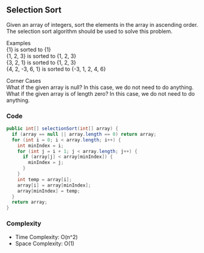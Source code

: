 ## Selection Sort
Given an array of integers, sort the elements in the array in ascending order. The selection sort algorithm should be used to solve this problem.

Examples
<br>{1} is sorted to {1}
<br>{1, 2, 3} is sorted to {1, 2, 3}
<br>{3, 2, 1} is sorted to {1, 2, 3}
<br>{4, 2, -3, 6, 1} is sorted to {-3, 1, 2, 4, 6}

Corner Cases
<br>What if the given array is null? In this case, we do not need to do anything.
<br>What if the given array is of length zero? In this case, we do not need to do anything.

### Code
```java
public int[] selectionSort(int[] array) {
  if (array == null || array.length == 0) return array;
  for (int i = 0; i < array.length; i++) {
    int minIndex = i;
    for (int j = i + 1; j < array.length; j++) {
      if (array[j] < array[minIndex]) {
        minIndex = j;
      }
    }
    int temp = array[i];
    array[i] = array[minIndex];
    array[minIndex] = temp;
  }
  return array;
}
```

### Complexity
- Time Complexity: O(n^2)
- Space Complexity: O(1)
